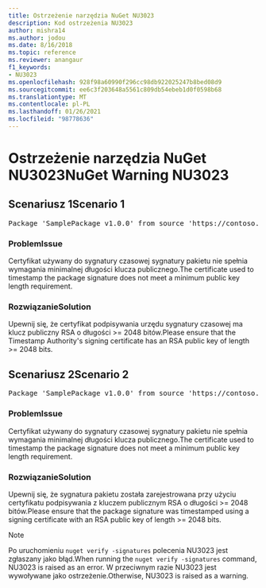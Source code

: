```yaml
---
title: Ostrzeżenie narzędzia NuGet NU3023
description: Kod ostrzeżenia NU3023
author: mishra14
ms.author: jodou
ms.date: 8/16/2018
ms.topic: reference
ms.reviewer: anangaur
f1_keywords:
- NU3023
ms.openlocfilehash: 928f98a60990f296cc98db922025247b8bed08d9
ms.sourcegitcommit: ee6c3f203648a5561c809db54ebeb1d0f0598b68
ms.translationtype: MT
ms.contentlocale: pl-PL
ms.lasthandoff: 01/26/2021
ms.locfileid: "98778636"
---
```

# <a name="nuget-warning-nu3023"></a><span data-ttu-id="d1142-103">Ostrzeżenie narzędzia NuGet NU3023</span><span class="sxs-lookup"><span data-stu-id="d1142-103">NuGet Warning NU3023</span></span>

## <a name="scenario-1"></a><span data-ttu-id="d1142-104">Scenariusz 1</span><span class="sxs-lookup"><span data-stu-id="d1142-104">Scenario 1</span></span>

<pre>Package 'SamplePackage v1.0.0' from source 'https://contoso.com/index.json': The timestamp certificate does not meet a minimum public key length requirement.</pre>

### <a name="issue"></a><span data-ttu-id="d1142-105">Problem</span><span class="sxs-lookup"><span data-stu-id="d1142-105">Issue</span></span>

<span data-ttu-id="d1142-106">Certyfikat używany do sygnatury czasowej sygnatury pakietu nie spełnia wymagania minimalnej długości klucza publicznego.</span><span class="sxs-lookup"><span data-stu-id="d1142-106">The certificate used to timestamp the package signature does not meet a minimum public key length requirement.</span></span>


### <a name="solution"></a><span data-ttu-id="d1142-107">Rozwiązanie</span><span class="sxs-lookup"><span data-stu-id="d1142-107">Solution</span></span>

<span data-ttu-id="d1142-108">Upewnij się, że certyfikat podpisywania urzędu sygnatury czasowej ma klucz publiczny RSA o długości >= 2048 bitów.</span><span class="sxs-lookup"><span data-stu-id="d1142-108">Please ensure that the  Timestamp Authority's signing certificate has an RSA public key of length >= 2048 bits.</span></span>



## <a name="scenario-2"></a><span data-ttu-id="d1142-109">Scenariusz 2</span><span class="sxs-lookup"><span data-stu-id="d1142-109">Scenario 2</span></span>

<pre>Package 'SamplePackage v1.0.0' from source 'https://contoso.com/index.json': The primary signature's timestamp certificate does not meet a minimum public key length requirement.</pre>

### <a name="issue"></a><span data-ttu-id="d1142-110">Problem</span><span class="sxs-lookup"><span data-stu-id="d1142-110">Issue</span></span>

<span data-ttu-id="d1142-111">Certyfikat używany do sygnatury czasowej sygnatury pakietu nie spełnia wymagania minimalnej długości klucza publicznego.</span><span class="sxs-lookup"><span data-stu-id="d1142-111">The certificate used to timestamp the package signature does not meet a minimum public key length requirement.</span></span>


### <a name="solution"></a><span data-ttu-id="d1142-112">Rozwiązanie</span><span class="sxs-lookup"><span data-stu-id="d1142-112">Solution</span></span>

<span data-ttu-id="d1142-113">Upewnij się, że sygnatura pakietu została zarejestrowana przy użyciu certyfikatu podpisywania z kluczem publicznym RSA o długości >= 2048 bitów.</span><span class="sxs-lookup"><span data-stu-id="d1142-113">Please ensure that the package signature was timestamped using a signing certificate with an RSA public key of length >= 2048 bits.</span></span>


> [!Note]
> <span data-ttu-id="d1142-114">Po uruchomieniu `nuget verify -signatures` polecenia NU3023 jest zgłaszany jako błąd.</span><span class="sxs-lookup"><span data-stu-id="d1142-114">When running the `nuget verify -signatures` command, NU3023 is raised as an error.</span></span> <span data-ttu-id="d1142-115">W przeciwnym razie NU3023 jest wywoływane jako ostrzeżenie.</span><span class="sxs-lookup"><span data-stu-id="d1142-115">Otherwise, NU3023 is raised as a warning.</span></span>